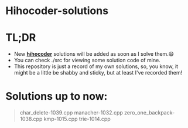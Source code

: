 # Hihocoder-solutions

# TL;DR

- New [**hihocoder**](<http://www.hihocoder.com/>) solutions will be added as soon as I solve them.:smile:
- You can check ./src for viewing some solution code of mine.
- This repository is just a record of my own solutions, so, you know, it might be a little be shabby and sticky, but at least I've recorded them!

# Solutions up to now:

> char_delete-1039.cpp
> manacher-1032.cpp 
> zero_one_backpack-1038.cpp
> kmp-1015.cpp
> trie-1014.cpp